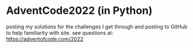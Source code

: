 # AdventCode2022 (in Python)
posting my solutions for the challenges I get through and posting to GitHub to help familiarity with site.
see questions at: https://adventofcode.com/2022

